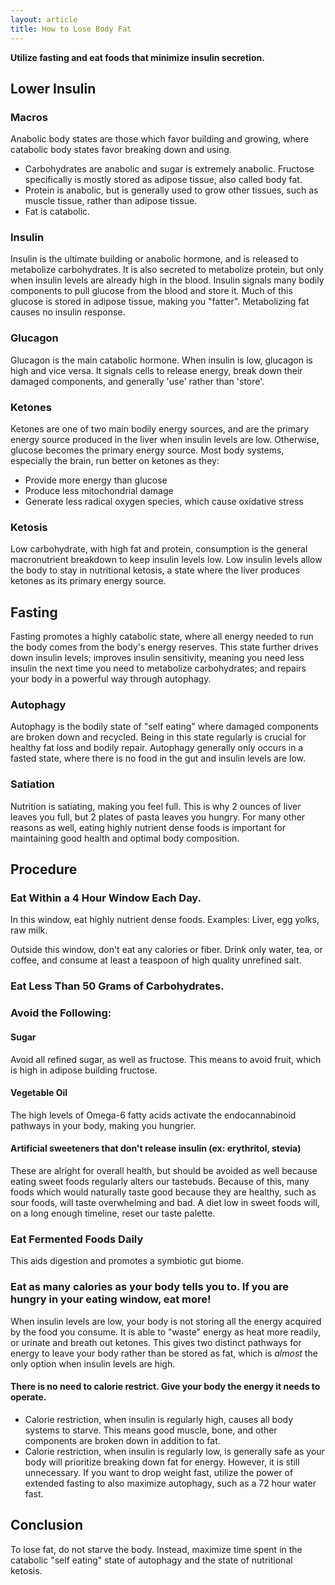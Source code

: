 ```yaml
---
layout: article
title: How to Lose Body Fat
---
```


**Utilize fasting and eat foods that minimize insulin secretion.**

## Lower Insulin

### Macros
Anabolic body states are those which favor building and growing, where catabolic body states favor breaking down and using.

*   Carbohydrates are anabolic and sugar is extremely anabolic. Fructose specifically is mostly stored as adipose tissue, also called body fat.
*   Protein is anabolic, but is generally used to grow other tissues, such as muscle tissue, rather than adipose tissue.
*   Fat is catabolic.

### Insulin
Insulin is the ultimate building or anabolic hormone, and is released to metabolize carbohydrates. It is also secreted to metabolize protein, but only when insulin levels are already high in the blood. Insulin signals many bodily components to pull glucose from the blood and store it. Much of this glucose is stored in adipose tissue, making you "fatter". Metabolizing fat causes no insulin response.

### Glucagon
Glucagon is the main catabolic hormone. When insulin is low, glucagon is high and vice versa. It signals cells to release energy, break down their damaged components, and generally 'use' rather than 'store'.

### Ketones
Ketones are one of two main bodily energy sources, and are the primary energy source produced in the liver when insulin levels are low. Otherwise, glucose becomes the primary energy source. Most body systems, especially the brain, run better on ketones as they:

*   Provide more energy than glucose
*   Produce less mitochondrial damage
*   Generate less radical oxygen species, which cause oxidative stress

### Ketosis
Low carbohydrate, with high fat and protein, consumption is the general macronutrient breakdown to keep insulin levels low. Low insulin levels allow the body to stay in nutritional ketosis, a state where the liver produces ketones as its primary energy source.


## Fasting
Fasting promotes a highly catabolic state, where all energy needed to run the body comes from the body's energy reserves. This state further drives down insulin levels; improves insulin sensitivity, meaning you need less insulin the next time you need to metabolize carbohydrates; and repairs your body in a powerful way through autophagy.

### Autophagy

Autophagy is the bodily state of "self eating" where damaged components are broken down and recycled. Being in this state regularly is crucial for healthy fat loss and bodily repair. Autophagy generally only occurs in a fasted state, where there is no food in the gut and insulin levels are low.

### Satiation
Nutrition is satiating, making you feel full. This is why 2 ounces of liver leaves you full, but 2 plates of pasta leaves you hungry. For many other reasons as well, eating highly nutrient dense foods is important for maintaining good health and optimal body composition.

## Procedure
### Eat Within a 4 Hour Window Each Day.
In this window, eat highly nutrient dense foods. Examples: Liver, egg yolks, raw milk.

Outside this window, don't eat any calories or fiber. Drink only water, tea, or coffee, and consume at least a teaspoon of high quality unrefined salt.
### Eat Less Than 50 Grams of Carbohydrates.
### Avoid the Following:
#### Sugar
Avoid all refined sugar, as well as fructose. This means to avoid fruit, which is high in adipose building fructose.
#### Vegetable Oil
The high levels of Omega-6 fatty acids activate the endocannabinoid pathways in your body, making you hungrier.
#### Artificial sweeteners that don't release insulin (ex: erythritol, stevia)
These are alright for overall health, but should be avoided as well because eating sweet foods regularly alters our tastebuds. Because of this, many foods which would naturally taste good because they are healthy, such as sour foods, will taste overwhelming and bad. A diet low in sweet foods will, on a long enough timeline, reset our taste palette.
### Eat Fermented Foods Daily
This aids digestion and promotes a symbiotic gut biome.
### Eat as many calories as your body tells you to. If you are hungry in your eating window, eat more!
When insulin levels are low, your body is not storing all the energy acquired by the food you consume. It is able to "waste" energy as heat more readily, or urinate and breath out ketones. This gives two distinct pathways for energy  to leave your body rather than be stored as fat, which is *almost* the only option when insulin levels are high.
#### There is no need to calorie restrict. Give your body the energy it needs to operate.
*   Calorie restriction, when insulin is regularly high, causes all body systems to starve. This means good muscle, bone, and other components are broken down in addition to fat.
*   Calorie restriction, when insulin is regularly low, is generally safe as your body will prioritize breaking down fat for energy. However, it is still unnecessary. If you want to drop weight fast, utilize the power of extended fasting to also maximize autophagy, such as a 72 hour water fast.

## Conclusion
To lose fat, do not starve the body. Instead, maximize time spent in the catabolic "self eating" state of autophagy and the state of nutritional ketosis.

